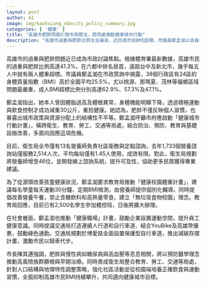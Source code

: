 ```yaml
---
layout: post
author: AI
image: img/kaohsiung_obesity_policy_summary.jpg
categories: [ '健康' ]
title: "高雄市肥胖問題引發市政關注，跨局處推動健康城市行動"
description: "高雄市過重與肥胖比例全台最高，近四成市民BMI超標。市議員鄭孟洳以自身經驗呼籲結構性改革，建議強化防治、教育、基礎設施與資源分配，含校園體重控管、營養午餐改善及健康職場、綠色交通政策。市府承諾跨局處整合預防慢性病、推廣正確生活習慣，共同打造健康城市。"
---
```

高雄市的過重與肥胖問題近日成為市政討論焦點。根據體育署最新數據，高雄市民的過重與肥胖比例高達41.3%，在六都中排名居首，遠超台中及新北市，幾乎每五人中就有兩人體重超標。市議員鄭孟洳在市政質詢中揭露，38個行政區有24區的身體質量指數（BMI）高於全國平均25.5%，尤以桃源、那瑪夏、茂林等偏鄉區域問題最嚴重，成人BMI超標比例分別高達62.9%、57.3%及47.1%。

鄭孟洳指出，她本人曾因體脂過高及體檢異常，身體機能明顯下降，透過積極運動與飲食控制才成功減重30公斤，重拾健康。她認為，肥胖不僅反映個人習慣，也暴露出城市政策與資源分配上的結構性不平等。鄭孟洳呼籲市府應啟動「健康城市行動計畫」，橫跨衛生、教育、勞工、交通等局處，結合防治、預防、教育與基礎設施改善，多面向因應這項危機。

目前，衛生局全市僅有13名營養師負責社區衛教與定點諮詢，去年1,733個營養諮詢站僅服務2,514人次，平均每站僅有1.45人使用，成效有限。對此，衛生局規劃將營養師增至46位，並開發線上諮詢系統，提升可及性，協助更多民眾獲得專業建議。

為了從源頭改善孩童健康狀況，鄭孟洳要求教育局推動「健康校園體重計畫」，建議每名學童每天運動30分鐘、定期BMI檢測，由營養師提供個別化輔導。同時提倡改善營養午餐，禁止含糖飲料和高熱量零食，建立「無垃圾食物校園」理念。教育局回應，目前已有2,500名學生參加體控班，日後將擴大辦理。

在社會層面，鄭孟洳也推動「健康職場」計畫，鼓勵企業設置運動空間，提升員工健康意識。同時提議交通局打造連續人行道和自行車道、結合YouBike及高雄幣優惠，鼓勵綠色通勤。交通局規劃於博愛路全面設置保護型自行車道，推出減碳存摺計畫，激勵市民以騎車代步。

市長陳其邁強調，肥胖與慢性病如糖尿病與高血壓等息息相關，將以預防醫學理念推動高風險族群篩檢與早期治療。同時責成衛生局整合教育、勞工、交通等局處，針對人口結構與地理特性調整策略，強化社區活動並從校園端培養正確飲食與運動習慣，全面抑制高雄市民BMI持續攀升，共同邁向健康城市目標。